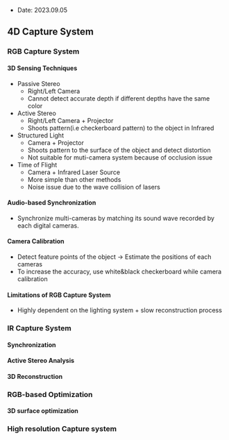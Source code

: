 * Date: 2023.09.05

## 4D Capture System

### RGB Capture System
#### 3D Sensing Techniques
* Passive Stereo
  * Right/Left Camera
  * Cannot detect accurate depth if different depths have the same color
* Active Stereo
  * Right/Left Camera + Projector
  * Shoots pattern(i.e checkerboard pattern) to the object in Infrared
* Structured Light
  * Camera + Projector
  * Shoots pattern to the surface of the object and detect distortion
  * Not suitable for muti-camera system because of occlusion issue
* Time of Flight
  * Camera + Infrared Laser Source
  * More simple than other methods
  * Noise issue due to the wave collision of lasers

#### Audio-based Synchronization
* Synchronize multi-cameras by matching its sound wave recorded by each digital cameras. 

#### Camera Calibration
* Detect feature points of the object -> Estimate the positions of each cameras
* To increase the accuracy, use white&black checkerboard while camera calibration

#### Limitations of RGB Capture System
* Highly dependent on the lighting system + slow reconstruction process

### IR Capture System
#### Synchronization

#### Active Stereo Analysis

#### 3D Reconstruction

### RGB-based Optimization
#### 3D surface optimization

### High resolution Capture system
